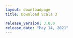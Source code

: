 ```yaml
---
layout: downloadpage
title: Download Scala 3

release_version: 3.0.0
release_date: "May 14, 2021"
---
```

